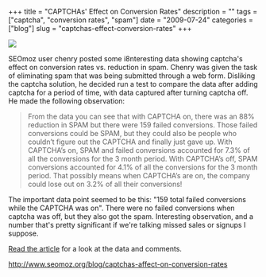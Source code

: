 +++
title = "CAPTCHAs' Effect on Conversion Rates"
description = ""
tags = ["captcha", "conversion rates", "spam"]
date = "2009-07-24"
categories = ["blog"]
slug = "captchas-effect-conversion-rates"
+++



  <div class="notebook-screenshot"><a href="http://www.seomoz.org/blog/captchas-affect-on-conversion-rates"><img src="/media/bluga/wt4a69ae19728e9.jpg"/></a></div><p>SEOmoz user chenry posted some i8nteresting data showing captcha's effect on conversion rates vs. reduction in spam. Chenry was given the task of eliminating spam that was being submitted through a web form. Disliking the captcha solution, he decided run a test to compare the data after adding captcha for a period of time, with data captured after turning captcha off. He made the following observation:</p>
<blockquote><p>From the data you can see that with CAPTCHA on, there was an 88% reduction in SPAM but there were 159 failed conversions.  Those failed conversions could be SPAM, but they could also be people who couldn’t figure out the CAPTCHA and finally just gave up.  With CAPTCHA’s on, SPAM and failed conversions accounted for 7.3% of all the conversions for the 3 month period.  With CAPTCHA’s off, SPAM conversions accounted for 4.1% of all the conversions for the 3 month period.  That possibly means when CAPTCHA’s are on, the company could lose out on 3.2% of all their conversions!  </p></blockquote>
<p>The important data point seemed to be this: "159 total failed conversions while the CAPTCHA was on". There were no failed conversions when captcha was off, but they also got the spam. Interesting observation, and a number that's pretty significant if we're talking missed sales or signups I suppose.</p>
<p><a href="http://www.seomoz.org/blog/captchas-affect-on-conversion-rates">Read the article</a> for a look at the data and comments.</p>
    
  <a href="http://www.seomoz.org/blog/captchas-affect-on-conversion-rates">http://www.seomoz.org/blog/captchas-affect-on-conversion-rates</a>
